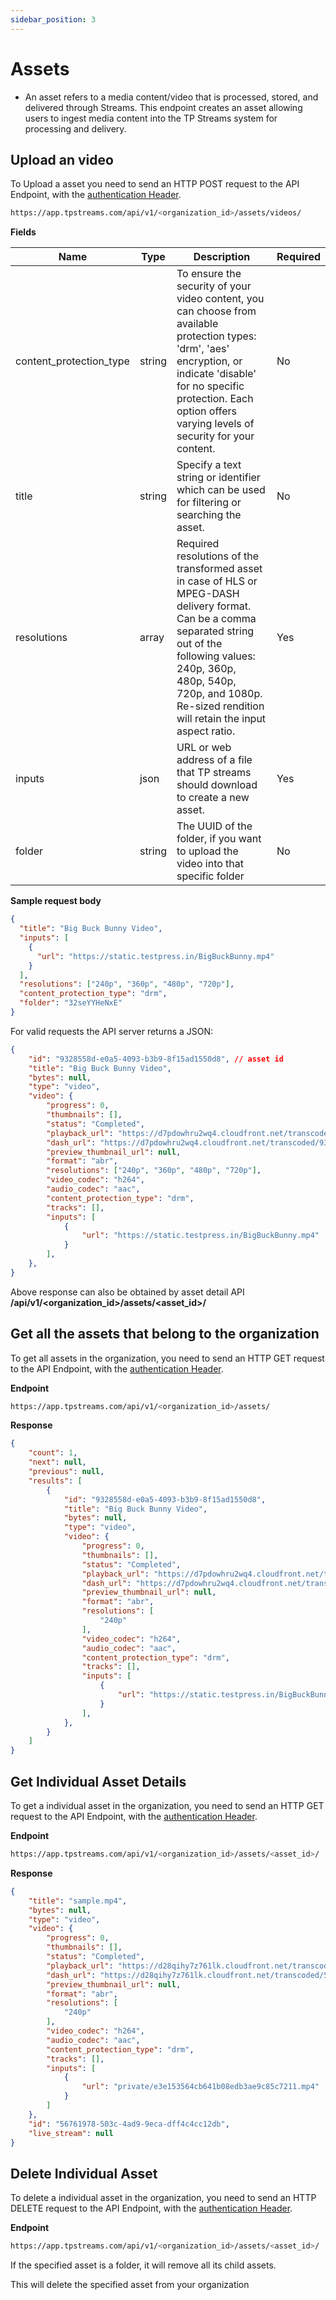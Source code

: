 ```yaml
---
sidebar_position: 3
---
```


# Assets

- An asset refers to a media content/video that is processed, stored, and delivered through Streams. This endpoint creates an asset allowing users to ingest media content into the TP Streams system for processing and delivery.

## Upload an video

To Upload a asset you need to send an HTTP POST request to the API Endpoint, with the [authentication Header](../server-api/authentication.md).


```bash
https://app.tpstreams.com/api/v1/<organization_id>/assets/videos/
```

**Fields**

| Name             | Type         | Description |    Required  |
| -----------      | -----------  | ----------- |   ---------- |
| content_protection_type    | string      |  To ensure the security of your video content, you can choose from available protection types: 'drm', 'aes' encryption, or indicate 'disable' for no specific protection. Each option offers varying levels of security for your content.       | No |
| title            | string      |  Specify a text string or identifier which can be used for filtering or searching the asset.| No |
| resolutions      | array         | Required resolutions of the transformed asset in case of HLS or MPEG-DASH delivery format. Can be a comma separated string out of the following values: 240p, 360p, 480p, 540p, 720p, and 1080p. Re-sized rendition will retain the input aspect ratio. | Yes |
| inputs | json | URL or web address of a file that TP streams should download to create a new asset. | Yes |
| folder | string | The UUID of the folder, if you want to upload the video into that specific folder | No |

**Sample request body**

```json 
{
  "title": "Big Buck Bunny Video",
  "inputs": [
    {
      "url": "https://static.testpress.in/BigBuckBunny.mp4"
    }
  ],
  "resolutions": ["240p", "360p", "480p", "720p"],
  "content_protection_type": "drm",
  "folder": "32seYYHeNxE"
}

```

For valid requests the API server returns a JSON:

```json
{
    "id": "9328558d-e0a5-4093-b3b9-8f15ad1550d8", // asset id
    "title": "Big Buck Bunny Video",
    "bytes": null,
    "type": "video",
    "video": {
        "progress": 0,
        "thumbnails": [],
        "status": "Completed",
        "playback_url": "https://d7pdowhru2wq4.cloudfront.net/transcoded/9328558d-e0a5-4093-b3b9-8f15ad1550d8/video.m3u8",
        "dash_url": "https://d7pdowhru2wq4.cloudfront.net/transcoded/9328558d-e0a5-4093-b3b9-8f15ad1550d8/video.mpd",
        "preview_thumbnail_url": null,
        "format": "abr",
        "resolutions": ["240p", "360p", "480p", "720p"],
        "video_codec": "h264",
        "audio_codec": "aac",
        "content_protection_type": "drm",
        "tracks": [],
        "inputs": [
            {
                "url": "https://static.testpress.in/BigBuckBunny.mp4"
            }
        ],
    },
}

```
Above response can also be obtained by asset detail API **/api/v1/<organization_id>/assets/<asset_id>/**

## Get all the assets that belong to the organization

To get all assets in the organization, you need to send an HTTP GET request to the API Endpoint, with the [authentication Header](../server-api/authentication.md).

**Endpoint**
```bash
https://app.tpstreams.com/api/v1/<organization_id>/assets/
```

**Response**
```json
{
    "count": 1,
    "next": null,
    "previous": null,
    "results": [
        {
            "id": "9328558d-e0a5-4093-b3b9-8f15ad1550d8",
            "title": "Big Buck Bunny Video",
            "bytes": null,
            "type": "video",
            "video": {
                "progress": 0,
                "thumbnails": [],
                "status": "Completed",
                "playback_url": "https://d7pdowhru2wq4.cloudfront.net/transcoded/9328558d-e0a5-4093-b3b9-8f15ad1550d8/video.m3u8",
                "dash_url": "https://d7pdowhru2wq4.cloudfront.net/transcoded/9328558d-e0a5-4093-b3b9-8f15ad1550d8/video.mpd",
                "preview_thumbnail_url": null,
                "format": "abr",
                "resolutions": [
                    "240p"
                ],
                "video_codec": "h264",
                "audio_codec": "aac",
                "content_protection_type": "drm",
                "tracks": [],
                "inputs": [
                    {
                        "url": "https://static.testpress.in/BigBuckBunny.mp4"
                    }
                ],
            },
        }
    ]
}

```
## Get Individual Asset Details

To get a individual asset in the organization, you need to send an HTTP GET request to the API Endpoint, with the [authentication Header](../server-api/authentication.md).

**Endpoint**
```bash
https://app.tpstreams.com/api/v1/<organization_id>/assets/<asset_id>/
```


**Response**
```json
{
    "title": "sample.mp4",
    "bytes": null,
    "type": "video",
    "video": {
        "progress": 0,
        "thumbnails": [],
        "status": "Completed",
        "playback_url": "https://d28qihy7z761lk.cloudfront.net/transcoded/56761978-503c-4ad9-9eca-dff4c4cc12db/video.m3u8",
        "dash_url": "https://d28qihy7z761lk.cloudfront.net/transcoded/56761978-503c-4ad9-9eca-dff4c4cc12db/video.mpd",
        "preview_thumbnail_url": null,
        "format": "abr",
        "resolutions": [
            "240p"
        ],
        "video_codec": "h264",
        "audio_codec": "aac",
        "content_protection_type": "drm",
        "tracks": [],
        "inputs": [
            {
                "url": "private/e3e153564cb641b08edb3ae9c85c7211.mp4"
            }
        ]
    },
    "id": "56761978-503c-4ad9-9eca-dff4c4cc12db",
    "live_stream": null
}

```

## Delete Individual Asset

To delete a individual asset in the organization, you need to send an HTTP DELETE request to the API Endpoint, with the [authentication Header](../server-api/authentication.md).

**Endpoint**
```bash
https://app.tpstreams.com/api/v1/<organization_id>/assets/<asset_id>/
```

If the specified asset is a folder, it will remove all its child assets.

This will delete the specified asset from your organization

